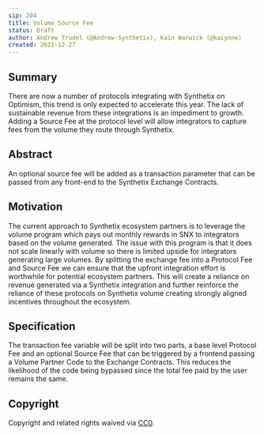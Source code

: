 ```yaml
---
sip: 204
title: Volume Source Fee
status: Draft
author: Andrew Trudel (@Andrew-Synthetix), Kain Warwick (@kaiynne)
created: 2021-12-27
---
```


## Summary

There are now a number of protocols integrating with Synthetix on Optimism, this trend is only expected to accelerate this year. The lack of sustainable revenue from these integrations is an impediment to growth. Adding a Source Fee at the protocol level will allow integrators to capture fees from the volume they route through Synthetix.

## Abstract

An optional source fee will be added as a transaction parameter that can be passed from any front-end to the Synthetix Exchange Contracts.

## Motivation

The current approach to Synthetix ecosystem partners is to leverage the volume program which pays out monthly rewards in SNX to integrators based on the volume generated. The issue with this program is that it does not scale linearly with volume so there is limited upside for integrators generating large volumes. By splitting the exchange fee into a Protocol Fee and Source Fee we can ensure that the upfront integration effort is worthwhile for potential ecosystem partners. This will create a reliance on revenue generated via a Synthetix integration and further reinforce the reliance of these protocols on Synthetix volume creating strongly aligned incentives throughout the ecosystem.

## Specification

The transaction fee variable will be split into two parts, a base level Protocol Fee and an optional Source Fee that can be triggered by a frontend passing a Volume Partner Code to the Exchange Contracts. This reduces the likelihood of the code being bypassed since the total fee paid by the user remains the same.

## Copyright

Copyright and related rights waived via [CC0](https://creativecommons.org/publicdomain/zero/1.0/).


